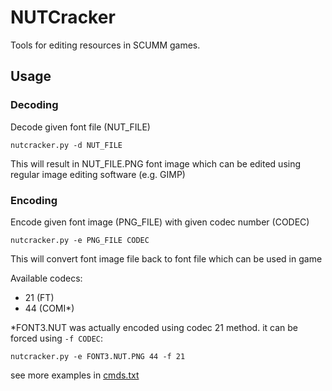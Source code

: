 # NUTCracker
Tools for editing resources in SCUMM games.

## Usage
### Decoding
Decode given font file (NUT_FILE)
```
nutcracker.py -d NUT_FILE
```
This will result in NUT_FILE.PNG font image which can be edited using regular image editing software (e.g. GIMP)

### Encoding
Encode given font image (PNG_FILE) with given codec number (CODEC)
```
nutcracker.py -e PNG_FILE CODEC
```
This will convert font image file back to font file which can be used in game

Available codecs: 
* 21 (FT)
* 44 (COMI*)

*FONT3.NUT was actually encoded using codec 21 method. it can be forced using `-f CODEC`:
```
nutcracker.py -e FONT3.NUT.PNG 44 -f 21
```

see more examples in [cmds.txt](cmds.txt)
